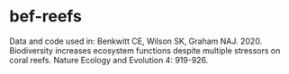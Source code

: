 # bef-reefs
Data and code used in: Benkwitt CE, Wilson SK, Graham NAJ. 2020. Biodiversity increases ecosystem functions despite multiple stressors on coral reefs. Nature Ecology and Evolution 4: 919-926. 
